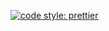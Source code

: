 [![code style: prettier](https://img.shields.io/badge/code_style-prettier-ff69b4.svg?style=flat-square)](https://github.com/prettier/prettier)
